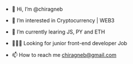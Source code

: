 - 👋 Hi, I’m @chiragneb
- 👀 I’m interested in Cryptocurrency | WEB3
- 🌱 I’m currently learing JS, PY and ETH
- 👨🏾‍💻 Looking for junior front-end developer Job 

- 📫 How to reach me chiragneb@gmail.com

<!---
chiragneb/chiragneb is a ✨ special ✨ repository because its `README.md` (this file) appears on your GitHub profile.
You can click the Preview link to take a look at your changes.
--->
